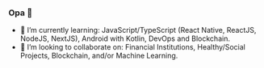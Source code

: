 ### Opa 👋

<!--
**VictorDiasO/VictorDiasO** is a ✨ _special_ ✨ repository because its `README.md` (this file) appears on your GitHub profile.

Here are some ideas to get you started:
-->

- 🌱 I’m currently learning: JavaScript/TypeScript (React Native, ReactJS, NodeJS, NextJS), Android with Kotlin, DevOps and Blockchain.
- 👯 I’m looking to collaborate on: Financial Institutions, Healthy/Social Projects, Blockchain, and/or Machine Learning.
